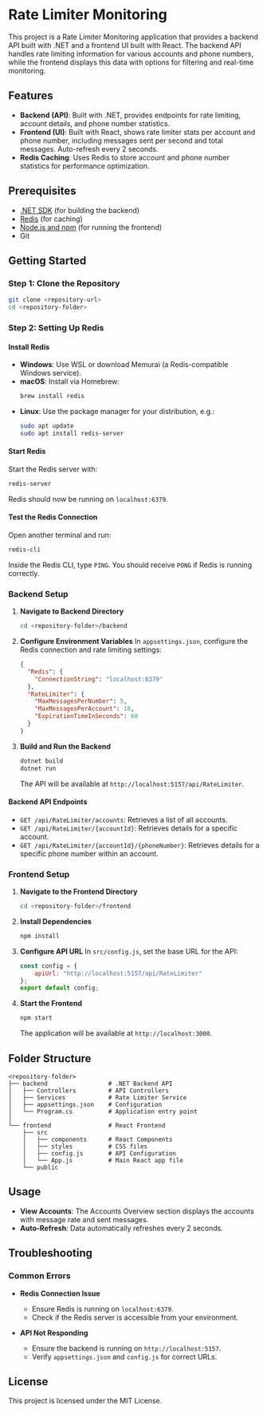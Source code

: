 
# Rate Limiter Monitoring

This project is a Rate Limiter Monitoring application that provides a backend API built with .NET and a frontend UI built with React. The backend API handles rate limiting information for various accounts and phone numbers, while the frontend displays this data with options for filtering and real-time monitoring.

## Features

- **Backend (API)**: Built with .NET, provides endpoints for rate limiting, account details, and phone number statistics.
- **Frontend (UI)**: Built with React, shows rate limiter stats per account and phone number, including messages sent per second and total messages. Auto-refresh every 2 seconds.
- **Redis Caching**: Uses Redis to store account and phone number statistics for performance optimization.

## Prerequisites

- [.NET SDK](https://dotnet.microsoft.com/download) (for building the backend)
- [Redis](https://redis.io/download) (for caching)
- [Node.js and npm](https://nodejs.org/) (for running the frontend)
- Git

## Getting Started

### Step 1: Clone the Repository
```bash
git clone <repository-url>
cd <repository-folder>
```

### Step 2: Setting Up Redis

#### Install Redis
- **Windows**: Use WSL or download Memurai (a Redis-compatible Windows service).
- **macOS**: Install via Homebrew:
  ```bash
  brew install redis
  ```
- **Linux**: Use the package manager for your distribution, e.g.:
  ```bash
  sudo apt update
  sudo apt install redis-server
  ```

#### Start Redis
Start the Redis server with:
```bash
redis-server
```
Redis should now be running on `localhost:6379`.

#### Test the Redis Connection
Open another terminal and run:
```bash
redis-cli
```
Inside the Redis CLI, type `PING`. You should receive `PONG` if Redis is running correctly.

### Backend Setup

1. **Navigate to Backend Directory**
   ```bash
   cd <repository-folder>/backend
   ```

2. **Configure Environment Variables**
   In `appsettings.json`, configure the Redis connection and rate limiting settings:
   ```json
   {
     "Redis": {
       "ConnectionString": "localhost:6379"
     },
     "RateLimiter": {
       "MaxMessagesPerNumber": 5,
       "MaxMessagesPerAccount": 10,
       "ExpirationTimeInSeconds": 60
     }
   }
   ```

3. **Build and Run the Backend**
   ```bash
   dotnet build
   dotnet run
   ```
   The API will be available at `http://localhost:5157/api/RateLimiter`.

#### Backend API Endpoints

- `GET /api/RateLimiter/accounts`: Retrieves a list of all accounts.
- `GET /api/RateLimiter/{accountId}`: Retrieves details for a specific account.
- `GET /api/RateLimiter/{accountId}/{phoneNumber}`: Retrieves details for a specific phone number within an account.

### Frontend Setup

1. **Navigate to the Frontend Directory**
   ```bash
   cd <repository-folder>/frontend
   ```

2. **Install Dependencies**
   ```bash
   npm install
   ```

3. **Configure API URL**
   In `src/config.js`, set the base URL for the API:
   ```javascript
   const config = {
       apiUrl: "http://localhost:5157/api/RateLimiter"
   };
   export default config;
   ```

4. **Start the Frontend**
   ```bash
   npm start
   ```
   The application will be available at `http://localhost:3000`.

## Folder Structure

```plaintext
<repository-folder>
├── backend                 # .NET Backend API
│   ├── Controllers         # API Controllers
│   ├── Services            # Rate Limiter Service
│   ├── appsettings.json    # Configuration
│   └── Program.cs          # Application entry point
│
└── frontend                # React Frontend
    ├── src
    │   ├── components      # React Components
    │   ├── styles          # CSS files
    │   ├── config.js       # API Configuration
    │   └── App.js          # Main React app file
    └── public
```

## Usage

- **View Accounts**: The Accounts Overview section displays the accounts with message rate and sent messages.
- **Auto-Refresh**: Data automatically refreshes every 2 seconds.

## Troubleshooting

### Common Errors

- **Redis Connection Issue**
  - Ensure Redis is running on `localhost:6379`.
  - Check if the Redis server is accessible from your environment.

- **API Not Responding**
  - Ensure the backend is running on `http://localhost:5157`.
  - Verify `appsettings.json` and `config.js` for correct URLs.

## License

This project is licensed under the MIT License.
